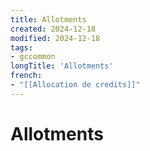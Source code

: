```yaml
---
title: Allotments
created: 2024-12-18
modified: 2024-12-18
tags:
- gccommon
longTitle: 'Allotments'
french:
- "[[Allocation de credits]]"
---
```

# Allotments

